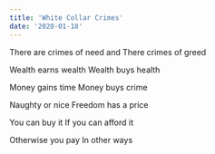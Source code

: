 ```yaml
---
title: 'White Collar Crimes'
date: '2020-01-18'
---
```


There are crimes of need and
There crimes of greed

Wealth earns wealth
Wealth buys health

Money gains time
Money buys crime

Naughty or nice
Freedom has a price

You can buy it
If you can afford it

Otherwise you pay
In other ways
